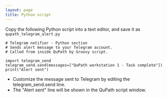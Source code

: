 ```yaml
---
layout: page
title: Python script
---
```


Copy the following Python script into a text editor, and save it as 
`qupath_telegram_alert.py`


```
# Telegram notifier - Python section
# Sends alert message to your Telegram account.
# Called from inside QuPath by Groovy script.

import telegram_send
telegram_send.send(messages=["QuPath workstation 1 - Task complete"])
print("Alert sent")
```
- Customize the message sent to Telegram by editing the telegram_send.send line.
- The "Alert sent" line will be shown in the QuPath script window.
